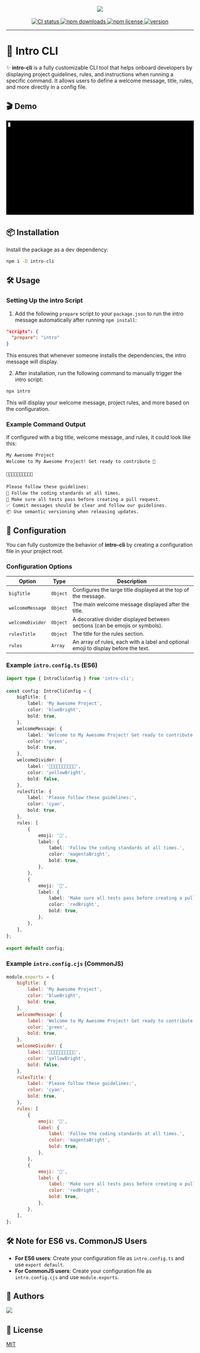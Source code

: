 <p align="center">
    <img src="https://github.com/amir-ben-shimol/intro-cli/blob/main/assets/brand.png" width="450" />
</p>

<p align="center">
	<a href="https://github.com/amir-ben-shimol/intro-cli">
    	<img src="https://img.shields.io/github/actions/workflow/status/amir-ben-shimol/intro-cli/integrate.yaml?label=CI&logo=GitHub" alt="CI status">
  	</a>
	<a href="https://www.npmjs.com/package/intro-cli">
    	<img src="https://img.shields.io/npm/dm/intro-cli?logo=NPM" alt="npm downloads">
  	</a>
	<a href="https://github.com/amir-ben-shimol/intro-cli">
    	<img src="https://img.shields.io/npm/l/intro-cli" alt="npm license">
  	</a>
	<a href="https://github.com/amir-ben-shimol/intro-cli">
    	<img src="https://img.shields.io/npm/v/intro-cli?label=version" alt="version">
  	</a>
</p>

<hr />

# 🌈 Intro CLI

✨ **intro-cli** is a fully customizable CLI tool that helps onboard developers by displaying project guidelines, rules, and instructions when running a specific command. It allows users to define a welcome message, title, rules, and more directly in a config file.

## 🎬 Demo

![intro-cli](assets/demo.gif)

## 📦 Installation

Install the package as a dev dependency:

```bash
npm i -D intro-cli
```

## 🛠️ Usage

### Setting Up the intro Script

1. Add the following `prepare` script to your `package.json` to run the intro message automatically after running `npm install`:

```json
"scripts": {
  "prepare": "intro"
}
```

This ensures that whenever someone installs the dependencies, the intro message will display.

2. After installation, run the following command to manually trigger the intro script:

```bash
npx intro
```

This will display your welcome message, project rules, and more based on the configuration.

### Example Command Output

If configured with a big title, welcome message, and rules, it could look like this:

```bash
My Awesome Project
Welcome to My Awesome Project! Get ready to contribute 🚀

🎉✨🎉✨🎉✨🎉✨🎉✨

Please follow these guidelines:
🛂 Follow the coding standards at all times.
🚀 Make sure all tests pass before creating a pull request.
✅ Commit messages should be clear and follow our guidelines.
📦 Use semantic versioning when releasing updates.
```

## 📁 Configuration

You can fully customize the behavior of **intro-cli** by creating a configuration file in your project root.

### Configuration Options

| Option           | Type     | Description                                                                         |
| ---------------- | -------- | ----------------------------------------------------------------------------------- |
| `bigTitle`       | `Object` | Configures the large title displayed at the top of the message.                     |
| `welcomeMessage` | `Object` | The main welcome message displayed after the title.                                 |
| `welcomeDivider` | `Object` | A decorative divider displayed between sections (can be emojis or symbols).         |
| `rulesTitle`     | `Object` | The title for the rules section.                                                    |
| `rules`          | `Array`  | An array of rules, each with a label and optional emoji to display before the text. |

### Example `intro.config.ts` (ES6)

```ts
import type { IntroCliConfig } from 'intro-cli';

const config: IntroCliConfig = {
	bigTitle: {
		label: 'My Awesome Project',
		color: 'blueBright',
		bold: true,
	},
	welcomeMessage: {
		label: 'Welcome to My Awesome Project! Get ready to contribute 🚀',
		color: 'green',
		bold: true,
	},
	welcomeDivider: {
		label: '🎉✨🎉✨🎉✨🎉✨🎉✨',
		color: 'yellowBright',
		bold: false,
	},
	rulesTitle: {
		label: 'Please follow these guidelines:',
		color: 'cyan',
		bold: true,
	},
	rules: [
		{
			emoji: '🛂',
			label: {
				label: 'Follow the coding standards at all times.',
				color: 'magentaBright',
				bold: true,
			},
		},
		{
			emoji: '🚀',
			label: {
				label: 'Make sure all tests pass before creating a pull request.',
				color: 'redBright',
				bold: true,
			},
		},
	],
};

export default config;
```

### Example `intro.config.cjs` (CommonJS)

```js
module.exports = {
	bigTitle: {
		label: 'My Awesome Project',
		color: 'blueBright',
		bold: true,
	},
	welcomeMessage: {
		label: 'Welcome to My Awesome Project! Get ready to contribute 🚀',
		color: 'green',
		bold: true,
	},
	welcomeDivider: {
		label: '🎉✨🎉✨🎉✨🎉✨🎉✨',
		color: 'yellowBright',
		bold: false,
	},
	rulesTitle: {
		label: 'Please follow these guidelines:',
		color: 'cyan',
		bold: true,
	},
	rules: [
		{
			emoji: '🛂',
			label: {
				label: 'Follow the coding standards at all times.',
				color: 'magentaBright',
				bold: true,
			},
		},
		{
			emoji: '🚀',
			label: {
				label: 'Make sure all tests pass before creating a pull request.',
				color: 'redBright',
				bold: true,
			},
		},
	],
};
```

## 🛠️ Note for ES6 vs. CommonJS Users

-   **For ES6 users**: Create your configuration file as `intro.config.ts` and use `export default`.
-   **For CommonJS users**: Create your configuration file as `intro.config.cjs` and use `module.exports`.

## 👥 Authors

<a href="https://github.com/amir-ben-shimol">
    <img src="https://avatars.githubusercontent.com/u/105565954?s=400&u=01efa537bf4368251ffa05954d13aa1861073b39&v=4" height="50" />
</a>

## 📄 License

[MIT](https://choosealicense.com/licenses/mit/)

